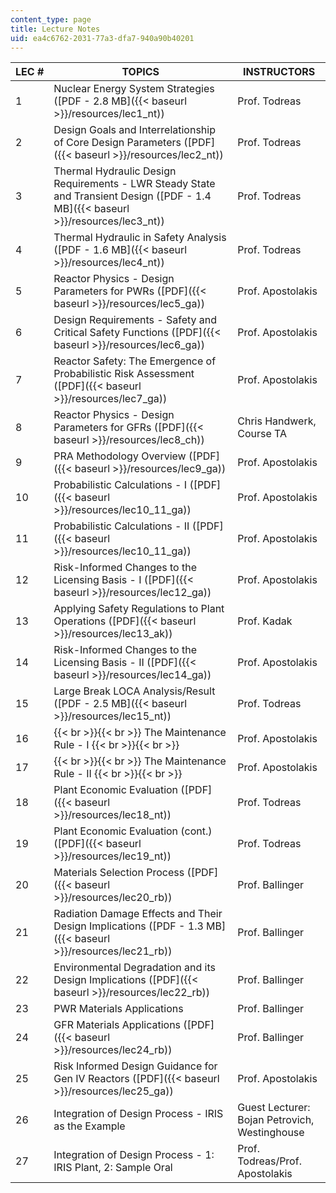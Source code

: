 ```yaml
---
content_type: page
title: Lecture Notes
uid: ea4c6762-2031-77a3-dfa7-940a90b40201
---
```


| LEC # | TOPICS | INSTRUCTORS |
| --- | --- | --- |
| 1 | Nuclear Energy System Strategies ([PDF - 2.8 MB]({{< baseurl >}}/resources/lec1_nt)) | Prof. Todreas |
| 2 | Design Goals and Interrelationship of Core Design Parameters ([PDF]({{< baseurl >}}/resources/lec2_nt)) | Prof. Todreas |
| 3 | Thermal Hydraulic Design Requirements - LWR Steady State and Transient Design ([PDF - 1.4 MB]({{< baseurl >}}/resources/lec3_nt)) | Prof. Todreas |
| 4 | Thermal Hydraulic in Safety Analysis ([PDF - 1.6 MB]({{< baseurl >}}/resources/lec4_nt)) | Prof. Todreas |
| 5 | Reactor Physics - Design Parameters for PWRs ([PDF]({{< baseurl >}}/resources/lec5_ga)) | Prof. Apostolakis |
| 6 | Design Requirements - Safety and Critical Safety Functions ([PDF]({{< baseurl >}}/resources/lec6_ga)) | Prof. Apostolakis |
| 7 | Reactor Safety: The Emergence of Probabilistic Risk Assessment ([PDF]({{< baseurl >}}/resources/lec7_ga)) | Prof. Apostolakis |
| 8 | Reactor Physics - Design Parameters for GFRs ([PDF]({{< baseurl >}}/resources/lec8_ch)) | Chris Handwerk, Course TA |
| 9 | PRA Methodology Overview ([PDF]({{< baseurl >}}/resources/lec9_ga)) | Prof. Apostolakis |
| 10 | Probabilistic Calculations - I ([PDF]({{< baseurl >}}/resources/lec10_11_ga)) | Prof. Apostolakis |
| 11 | Probabilistic Calculations - II ([PDF]({{< baseurl >}}/resources/lec10_11_ga)) | Prof. Apostolakis |
| 12 | Risk-Informed Changes to the Licensing Basis - I ([PDF]({{< baseurl >}}/resources/lec12_ga)) | Prof. Apostolakis |
| 13 | Applying Safety Regulations to Plant Operations ([PDF]({{< baseurl >}}/resources/lec13_ak)) | Prof. Kadak |
| 14 | Risk-Informed Changes to the Licensing Basis - II ([PDF]({{< baseurl >}}/resources/lec14_ga)) | Prof. Apostolakis |
| 15 | Large Break LOCA Analysis/Result ([PDF - 2.5 MB]({{< baseurl >}}/resources/lec15_nt)) | Prof. Todreas |
| 16 |  {{< br >}}{{< br >}} The Maintenance Rule - I {{< br >}}{{< br >}}  | Prof. Apostolakis |
| 17 |  {{< br >}}{{< br >}} The Maintenance Rule - II {{< br >}}{{< br >}}  | Prof. Apostolakis |
| 18 | Plant Economic Evaluation ([PDF]({{< baseurl >}}/resources/lec18_nt)) | Prof. Todreas |
| 19 | Plant Economic Evaluation (cont.) ([PDF]({{< baseurl >}}/resources/lec19_nt)) | Prof. Todreas |
| 20 | Materials Selection Process ([PDF]({{< baseurl >}}/resources/lec20_rb)) | Prof. Ballinger |
| 21 | Radiation Damage Effects and Their Design Implications ([PDF - 1.3 MB]({{< baseurl >}}/resources/lec21_rb)) | Prof. Ballinger |
| 22 | Environmental Degradation and its Design Implications ([PDF]({{< baseurl >}}/resources/lec22_rb)) | Prof. Ballinger |
| 23 | PWR Materials Applications | Prof. Ballinger |
| 24 | GFR Materials Applications ([PDF]({{< baseurl >}}/resources/lec24_rb)) | Prof. Ballinger |
| 25 | Risk Informed Design Guidance for Gen IV Reactors ([PDF]({{< baseurl >}}/resources/lec25_ga)) | Prof. Apostolakis |
| 26 | Integration of Design Process - IRIS as the Example | Guest Lecturer: Bojan Petrovich, Westinghouse |
| 27 | Integration of Design Process - 1: IRIS Plant, 2: Sample Oral | Prof. Todreas/Prof. Apostolakis